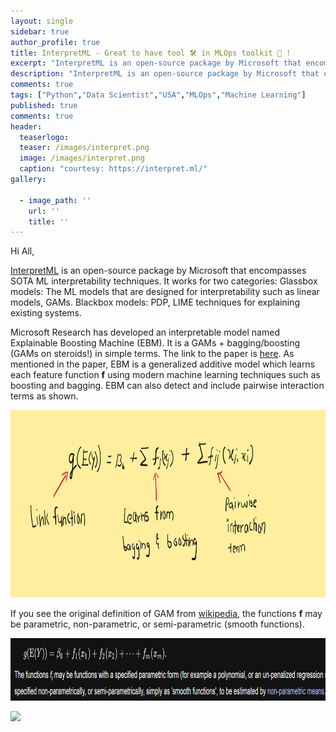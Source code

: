 ```yaml
---
layout: single
sidebar: true
author_profile: true
title: InterpretML - Great to have tool 🛠️ in MLOps toolkit 🧰 !
excerpt: "InterpretML is an open-source package by Microsoft that encompass SOTA ML interpretability techniques."
description: "InterpretML is an open-source package by Microsoft that encompass SOTA ML interpretability techniques."
comments: true
tags: ["Python","Data Scientist","USA","MLOps","Machine Learning"]
published: true
comments: true
header:
  teaserlogo:
  teaser: /images/interpret.png
  image: /images/interpret.png
  caption: "courtesy: https://interpret.ml/"
gallery:

  - image_path: ''
    url: ''
    title: ''
---
```

Hi All,

[InterpretML](https://github.com/interpretml/interpret) is an open-source package by Microsoft that encompasses SOTA ML interpretability techniques. It works for two categories:
Glassbox models: The ML models that are designed for interpretability such as linear models, GAMs.
Blackbox models: PDP, LIME techniques for explaining existing systems.

Microsoft Research has developed an interpretable model named Explainable Boosting Machine (EBM). It is a GAMs + bagging/boosting (GAMs on steroids!) in simple terms. The link to the paper is [here](https://arxiv.org/pdf/1909.09223.pdf).  As mentioned in the paper, EBM is a generalized additive model which learns each feature function **f** using modern machine learning techniques such as boosting and bagging. EBM can also detect and include pairwise interaction terms as shown.

<p align="center">
  <img width="650" height="300" src="/images/EBM.png">
</p>

If you see the original definition of GAM from [wikipedia](https://en.wikipedia.org/wiki/Generalized_additive_model), the functions **f** may be parametric, non-parametric, or semi-parametric (smooth functions).

<p align="center">
  <img width="750" height="100" src="/images/EBM1.png">
</p>


![](https://github.com/ashishtele/ashishtele.github.io/tree/master/images/EBM_1.gif)
